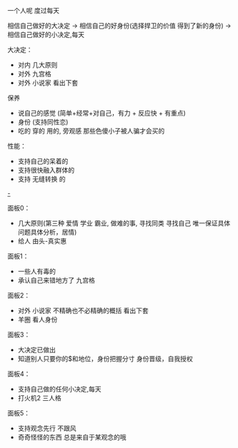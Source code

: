 
一个人呢 度过每天

相信自己做好的大决定 -> 相信自己的好身份(选择捍卫的价值 得到了新的身份) -> 相信自己做好的小决定,每天

大决定：
- 对内 几大原则
- 对外 九宫格
- 对外 小说家 看出下套

保养
- 说自己的感觉 (简单+经常+对自己，有力 + 反应快 + 有重点)
- 身份 (支持同性恋)
- 吃的 穿的 用的, 旁观感 那些色傻小子被人骗才会买的

性能：
- 支持自己的呆着的
- 支持很快融入群体的
- 支持 无缝转换 的

[-](http://www.xiami.com/song/1770311598#艾敬-问题与答案)

面板0：
- 几大原则(第三种 爱情 学业 霸业, 做难的事, 寻找同类 寻找自己 唯一保证具体问题具体分析，居情)
- 给人 由头-真实惠

面板1：
- 一些人有毒的
- 承认自己来错地方了 九宫格

面板2：
- 对外 小说家 不精确也不必精确的概括 看出下套
- 羊圈 看人身份

面板3：
- 大决定已做出
- 知道别人只要你的$和地位，身份把握分寸 身份晋级，自我授权

面板4：
- 支持自己做的任何小决定,每天
- 打火机2 三人格

面板5：
- 支持观念先行 不跟风
- 奇奇怪怪的东西 总是来自于某观念的哦



